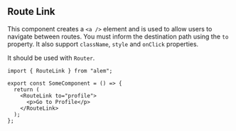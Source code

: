 ## Route Link

This component creates a `<a />` element and is used to allow users to navigate between routes. You must inform the destination path using the `to` property. It also support `className`, `style` and `onClick` properties.

It should be used with `Router`.

```tsx
import { RouteLink } from "alem";

export const SomeComponent = () => {
  return (
    <RouteLink to="profile">
      <p>Go to Profile</p>
    </RouteLink>
  );
};
```
